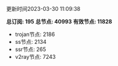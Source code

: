 更新时间2023-03-30 11:09:38

**总订阅: 195**
**总节点: 40993**
**有效节点: 11828**
- trojan节点: 2186
- ss节点: 2134
- ssr节点: 265
- v2ray节点: 7243
